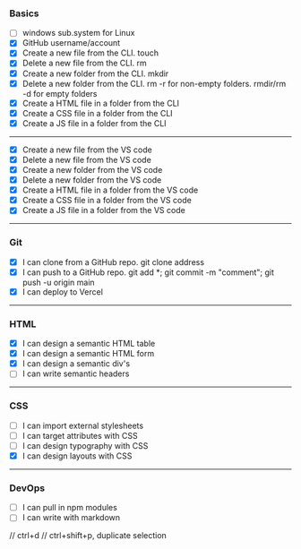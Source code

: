 ### Basics

- [ ] windows sub.system for Linux
- [x] GitHub username/account
- [x] Create a new file from the CLI. touch
- [x] Delete a new file from the CLI. rm
- [x] Create a new folder from the CLI. mkdir
- [x] Delete a new folder from the CLI. rm -r for non-empty folders. rmdir/rm -d for empty folders
- [x] Create a HTML file in a folder from the CLI
- [x] Create a CSS file in a folder from the CLI
- [x] Create a JS file in a folder from the CLI

***

- [x] Create a new file from the VS code
- [x] Delete a new file from the VS code
- [x] Create a new folder from the VS code
- [x] Delete a new folder from the VS code
- [x] Create a HTML file in a folder from the VS code
- [x] Create a CSS file in a folder from the VS code
- [x] Create a JS file in a folder from the VS code

***

### Git

- [x] I can clone from a GitHub repo. git clone address
- [x] I can push to a GitHub repo. git add *; git commit -m "comment"; git push -u origin main
- [x] I can deploy to Vercel 

***

### HTML

- [x] I can design a semantic HTML table
- [x] I can design a semantic HTML form
- [x] I can design a semantic div's 
- [ ] I can write semantic headers 

***

### CSS 

- [ ] I can import external stylesheets
- [ ] I can target attributes with CSS 
- [ ] I can design typography with CSS
- [x] I can design layouts with CSS

***

### DevOps

- [ ] I can pull in npm modules
- [ ] I can write with markdown

// ctrl+d
// ctrl+shift+p, duplicate selection